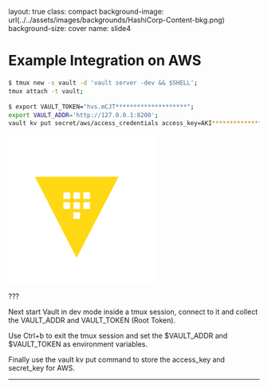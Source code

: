 layout: true
class: compact
background-image: url(../../assets/images/backgrounds/HashiCorp-Content-bkg.png)
background-size: cover
name: slide4

# Example Integration on AWS 

```bash
$ tmux new -s vault -d 'vault server -dev && $SHELL';
tmux attach -t vault;
```

```bash
$ export VAULT_TOKEN="hvs.mCJT********************";
export VAULT_ADDR='http://127.0.0.1:8200';
vault kv put secret/aws/access_credentials access_key=AKI***************** secret_key=vqv*************************************;
```


![Vault Logo](./assets/images/logo_vault_small.png)

???

Next start Vault in dev mode inside a tmux session, connect to it and collect the VAULT_ADDR and VAULT_TOKEN (Root Token). 

Use Ctrl+b to exit the tmux session and set the $VAULT_ADDR and $VAULT_TOKEN as environment variables. 

Finally use the vault kv put command to store the access_key and secret_key for AWS.

---
